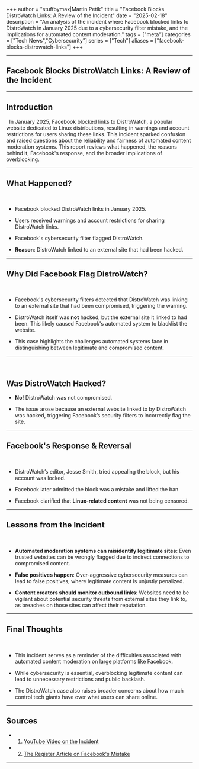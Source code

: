 +++
author = "stuffbymax|Martin Petik"
title = "Facebook Blocks DistroWatch Links: A Review of the Incident"
date = "2025-02-18"
description = "An analysis of the incident where Facebook blocked links to DistroWatch in January 2025 due to a cybersecurity filter mistake, and the implications for automated content moderation."
tags = ["meta"]
categories = ["Tech News","Cybersecurity"]
series = ["Tech"]
aliases = ["facebook-blocks-distrowatch-links"]
+++

---


## Facebook Blocks DistroWatch Links: A Review of the Incident

---

## **Introduction**
&nbsp;
In January 2025, Facebook blocked links to DistroWatch, a popular website dedicated to Linux distributions, resulting in warnings and account restrictions for users sharing these links. This incident sparked confusion and raised questions about the reliability and fairness of automated content moderation systems. This report reviews what happened, the reasons behind it, Facebook's response, and the broader implications of overblocking.

---

## **What Happened?**
&nbsp;
- Facebook blocked DistroWatch links in January 2025.  

- Users received warnings and account restrictions for sharing DistroWatch links.  

- Facebook's cybersecurity filter flagged DistroWatch.  

- **Reason**: DistroWatch linked to an external site that had been hacked.  

---

## **Why Did Facebook Flag DistroWatch?**
&nbsp;
- Facebook's cybersecurity filters detected that DistroWatch was linking to an external site that had been compromised, triggering the warning.

- DistroWatch itself was **not** hacked, but the external site it linked to had been. This likely caused Facebook's automated system to blacklist the website.  

- This case highlights the challenges automated systems face in distinguishing between legitimate and compromised content.

---
&nbsp;
## **Was DistroWatch Hacked?**

- **No!** DistroWatch was not compromised.  

- The issue arose because an external website linked to by DistroWatch was hacked, triggering Facebook’s security filters to incorrectly flag the site.

---

## **Facebook's Response & Reversal**
&nbsp;
- DistroWatch’s editor, Jesse Smith, tried appealing the block, but his account was locked.  

- Facebook later admitted the block was a mistake and lifted the ban.  

- Facebook clarified that **Linux-related content** was not being censored.  

---

## **Lessons from the Incident**
&nbsp;
- **Automated moderation systems can misidentify legitimate sites**: Even trusted websites can be wrongly flagged due to indirect connections to compromised content.

- **False positives happen**: Over-aggressive cybersecurity measures can lead to false positives, where legitimate content is unjustly penalized.

- **Content creators should monitor outbound links**: Websites need to be vigilant about potential security threats from external sites they link to, as breaches on those sites can affect their reputation.

---

## **Final Thoughts**
&nbsp;
- This incident serves as a reminder of the difficulties associated with automated content moderation on large platforms like Facebook.  

- While cybersecurity is essential, overblocking legitimate content can lead to unnecessary restrictions and public backlash.

- The DistroWatch case also raises broader concerns about how much control tech giants have over what users can share online.

---

## Sources ##

- 1. [YouTube Video on the Incident](https://www.youtube.com/watch?v=xOdMTS6XVu4)

- 2. [The Register Article on Facebook's Mistake](https://www.theregister.com/2025/01/28/facebook_blocks_distrowatch/)

---
